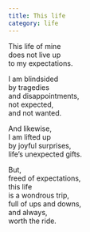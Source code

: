 ```yaml
---
title: This life
category: life
---
```


This life of mine  
does not live up  
to my expectations.  
  
I am blindsided  
by tragedies   
and disappointments,  
not expected,  
and not wanted.  
  
And likewise,  
I am lifted up  
by joyful surprises,  
life’s unexpected gifts.   
  
But,  
freed of expectations,  
this life   
is a wondrous trip,  
full of ups and downs,  
and always,  
worth the ride.  
  
  
  
  
